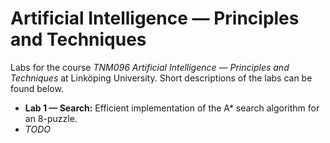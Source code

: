 # Artificial Intelligence — Principles and Techniques
Labs for the course *TNM096 Artificial Intelligence — Principles and Techniques* at Linköping University. Short descriptions of the labs can be found below.

- **Lab 1 — Search:** Efficient implementation of the A* search algorithm for an 8-puzzle.
- *TODO*
